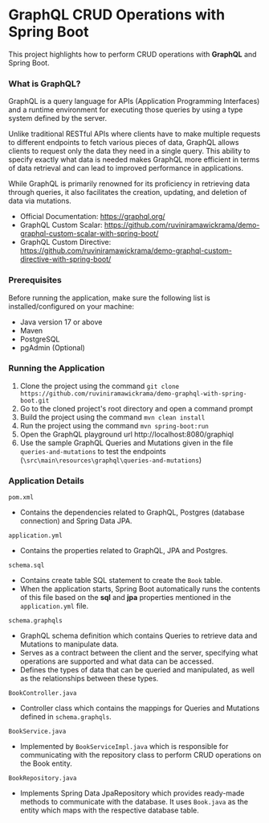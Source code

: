 # GraphQL CRUD Operations with Spring Boot

This project highlights how to perform CRUD operations with **GraphQL** and Spring Boot.

### What is GraphQL?

GraphQL is a query language for APIs (Application Programming Interfaces) and a runtime environment for executing those queries by using a type system defined by the server.

Unlike traditional RESTful APIs where clients have to make multiple requests to different endpoints to fetch various pieces of data, GraphQL allows clients to request only the data they need in a single query. This ability to specify exactly what data is needed makes GraphQL more efficient in terms of data retrieval and can lead to improved performance in applications.

While GraphQL is primarily renowned for its proficiency in retrieving data through queries, it also facilitates the creation, updating, and deletion of data via mutations.

* Official Documentation: https://graphql.org/
* GraphQL Custom Scalar: https://github.com/ruviniramawickrama/demo-graphql-custom-scalar-with-spring-boot/
* GraphQL Custom Directive: https://github.com/ruviniramawickrama/demo-graphql-custom-directive-with-spring-boot/

### Prerequisites
Before running the application, make sure the following list is installed/configured on your machine:

* Java version 17 or above
* Maven
* PostgreSQL
* pgAdmin (Optional)

### Running the Application

1. Clone the project using the command `git clone https://github.com/ruviniramawickrama/demo-graphql-with-spring-boot.git`
2. Go to the cloned project's root directory and open a command prompt
3. Build the project using the command `mvn clean install`
4. Run the project using the command `mvn spring-boot:run`
5. Open the GraphQL playground url http://localhost:8080/graphiql
6. Use the sample GraphQL Queries and Mutations given in the file `queries-and-mutations` to test the endpoints (`\src\main\resources\graphql\queries-and-mutations`)

### Application Details

`pom.xml`
- Contains the dependencies related to GraphQL, Postgres (database connection) and Spring Data JPA.

`application.yml`
- Contains the properties related to GraphQL, JPA and Postgres.

`schema.sql`
- Contains create table SQL statement to create the `Book` table.
- When the application starts, Spring Boot automatically runs the contents of this file based on the **sql** and **jpa** properties mentioned in the `application.yml` file.

`schema.graphqls`
- GraphQL schema definition which contains Queries to retrieve data and Mutations to manipulate data.
- Serves as a contract between the client and the server, specifying what operations are supported and what data can be accessed.
- Defines the types of data that can be queried and manipulated, as well as the relationships between these types.

`BookController.java`
- Controller class which contains the mappings for Queries and Mutations defined in `schema.graphqls`.

`BookService.java`
- Implemented by `BookServiceImpl.java` which is responsible for communicating with the repository class to perform CRUD operations on the Book entity.

`BookRepository.java`
- Implements Spring Data JpaRepository which provides ready-made methods to communicate with the database. It uses `Book.java` as the entity which maps with the respective database table.
